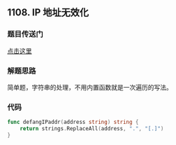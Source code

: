 ## 1108. IP 地址无效化

### 题目传送门

[点击这里](https://leetcode.cn/problems/defanging-an-ip-address/)

### 解题思路

简单题，字符串的处理，不用内置函数就是一次遍历的写法。

### 代码

```go
func defangIPaddr(address string) string {
    return strings.ReplaceAll(address, ".", "[.]")
}

```